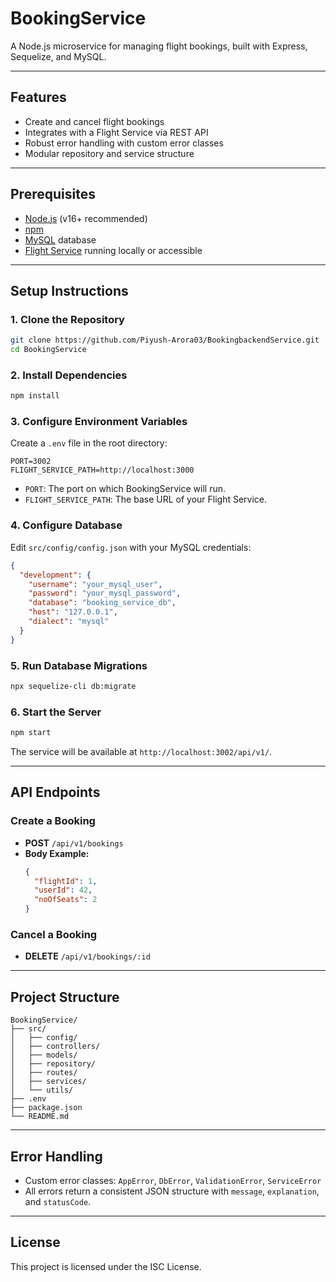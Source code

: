 # BookingService

A Node.js microservice for managing flight bookings, built with Express, Sequelize, and MySQL.

---

## Features

- Create and cancel flight bookings
- Integrates with a Flight Service via REST API
- Robust error handling with custom error classes
- Modular repository and service structure

---

## Prerequisites

- [Node.js](https://nodejs.org/) (v16+ recommended)
- [npm](https://www.npmjs.com/)
- [MySQL](https://www.mysql.com/) database
- [Flight Service](https://github.com/Piyush-Arora03/FlightAndSearchServices.git) running locally or accessible

---

## Setup Instructions

### 1. Clone the Repository

```sh
git clone https://github.com/Piyush-Arora03/BookingbackendService.git
cd BookingService
```

### 2. Install Dependencies

```sh
npm install
```

### 3. Configure Environment Variables

Create a `.env` file in the root directory:

```env
PORT=3002
FLIGHT_SERVICE_PATH=http://localhost:3000
```

- `PORT`: The port on which BookingService will run.
- `FLIGHT_SERVICE_PATH`: The base URL of your Flight Service.

### 4. Configure Database

Edit `src/config/config.json` with your MySQL credentials:

```json
{
  "development": {
    "username": "your_mysql_user",
    "password": "your_mysql_password",
    "database": "booking_service_db",
    "host": "127.0.0.1",
    "dialect": "mysql"
  }
}
```

### 5. Run Database Migrations

```sh
npx sequelize-cli db:migrate
```

### 6. Start the Server

```sh
npm start
```

The service will be available at `http://localhost:3002/api/v1/`.

---

## API Endpoints

### Create a Booking

- **POST** `/api/v1/bookings`
- **Body Example:**
  ```json
  {
    "flightId": 1,
    "userId": 42,
    "noOfSeats": 2
  }
  ```

### Cancel a Booking

- **DELETE** `/api/v1/bookings/:id`

---

## Project Structure

```
BookingService/
├── src/
│   ├── config/
│   ├── controllers/
│   ├── models/
│   ├── repository/
│   ├── routes/
│   ├── services/
│   └── utils/
├── .env
├── package.json
└── README.md
```

---

## Error Handling

- Custom error classes: `AppError`, `DbError`, `ValidationError`, `ServiceError`
- All errors return a consistent JSON structure with `message`, `explanation`, and `statusCode`.

---

## License

This project is licensed under the ISC License.